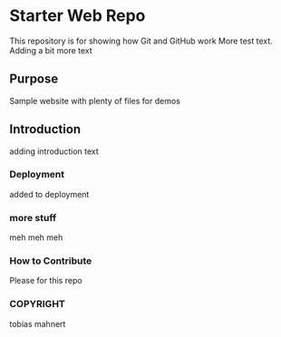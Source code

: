 # Starter Web Repo

This repository is for showing how Git and GitHub work
More test text. Adding a bit more text

## Purpose

Sample website with plenty of files for demos

## Introduction

adding introduction text

### Deployment

added to deployment

### more stuff

meh meh meh

### How to Contribute

Please for this repo

### COPYRIGHT

tobias mahnert
